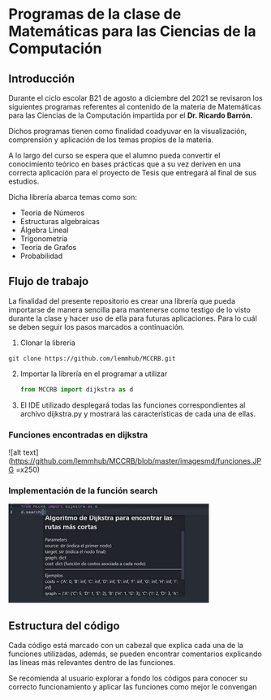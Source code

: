 
# Programas de la clase de Matemáticas para las Ciencias de la Computación

## Introducción
Durante el ciclo escolar B21 de agosto a diciembre del 2021 se revisaron los siguientes programas referentes al contenido de la materia de Matemáticas para las Ciencias de la Computación impartida por el **Dr. Ricardo Barrón.** 

Dichos programas tienen como finalidad coadyuvar en la visualización, comprensión y aplicación de los temas propios de la materia.

A lo largo del curso se espera que el alumno pueda convertir el conocimiento teórico en bases prácticas que a su vez deriven en una correcta aplicación para el proyecto de Tesis que entregará al final de sus estudios.

Dicha librería abarca temas como son:

 - Teoría de Números
 - Estructuras algebraicas
 - Álgebra Lineal
 - Trigonometría
 - Teoría de Grafos
 - Probabilidad

## Flujo de trabajo

La finalidad del presente repositorio es crear una librería que pueda importarse de manera sencilla para mantenerse como testigo de lo visto durante la clase y hacer uso de ella para futuras aplicaciones. Para lo cuál se deben seguir los pasos marcados a continuación.

1. Clonar la librería

```
git clone https://github.com/lemmhub/MCCRB.git 
```

2. Importar la librería en el programar a utilizar
	```python
	from MCCRB import dijkstra as d 
	```


3.  El IDE utilizado desplegará todas las funciones correspondientes al archivo dijkstra.py y mostrará las características de cada una de ellas.

### Funciones encontradas en dijkstra

![alt text](https://github.com/lemmhub/MCCRB/blob/master/imagesmd/funciones.JPG =x250)


### Implementación de la función search
![alt text](https://github.com/lemmhub/MCCRB/blob/master/imagesmd/implementacion.JPG)



##  Estructura del código
Cada código está marcado con un cabezal que explica cada una de la funciones utilizadas, además, se pueden encontrar comentarios explicando las líneas más relevantes dentro de las funciones.

Se recomienda al usuario explorar a fondo los códigos para conocer su correcto funcionamiento y aplicar las funciones como mejor le convengan
